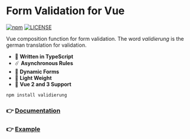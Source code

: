 # Form Validation for Vue

[![npm](https://badgen.net/npm/v/validierung)](https://www.npmjs.com/package/validierung)
[![LICENSE](https://badgen.net/github/license/micromatch/micromatch?color=green)](https://github.com/JensDll/validierung/blob/main/LICENSE)

Vue composition function for form validation. The word _validierung_ is the german translation for validation.

- 🌌 **Written in TypeScript**
- ☄️ **Asynchronous Rules**
- 🌊 **Dynamic Forms**
- 🍂 **Light Weight**
- 🌳 **Vue 2 and 3 Support**

```bash
npm install validierung
```

### 👉 [Documentation](https://github.com/JensDll/validierung/wiki/Documentation)

### 👉 [Example](https://stackblitz.com/github/JensDll/validierung/tree/main/playground/vue3?file=src%2Fviews%2FSignupForm.vue)
